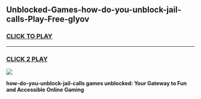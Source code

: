 
## Unblocked-Games-how-do-you-unblock-jail-calls-Play-Free-glyov
<h3>
<a href="https://premium76.site?title=how-do-you-unblock-jail-calls&ref=23A">CLICK TO PLAY</a></h3>
<hr>

<h3>
<a href="https://premium76.site?title=how-do-you-unblock-jail-calls&ref=23A">CLICK 2 PLAY</a>
  
</h3>

<a href="https://premium76.site?title=how-do-you-unblock-jail-calls&ref=23A"><img src="https://clearcache.store/games.png"></a>


**how-do-you-unblock-jail-calls games unblocked: Your Gateway to Fun and Accessible Online Gaming**
